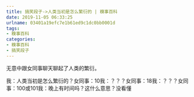 ```yaml
---
title: 搞笑段子->人类当初是怎么繁衍的 | 糗事百科
date: 2019-11-05 06:33:25
urlname: 03401a19efc7e1b61ed9c1dc0bb0001d
tags: 
- 糗事百科
categories:
- 糗事百科
- 搞笑段子
---
```

无意中跟女同事聊天聊起了人类的繁衍。

我：人类当初是怎么繁衍的？女同事：10我：？？？女同事：18我：？？？女同事：100或101我：晚上有时间吗？这什么意思？没看懂


